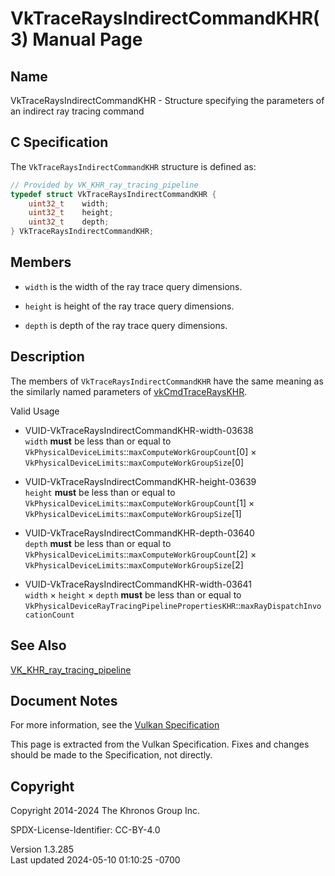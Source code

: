 # VkTraceRaysIndirectCommandKHR(3) Manual Page

## Name

VkTraceRaysIndirectCommandKHR - Structure specifying the parameters of
an indirect ray tracing command



## <a href="#_c_specification" class="anchor"></a>C Specification

The `VkTraceRaysIndirectCommandKHR` structure is defined as:

``` c
// Provided by VK_KHR_ray_tracing_pipeline
typedef struct VkTraceRaysIndirectCommandKHR {
    uint32_t    width;
    uint32_t    height;
    uint32_t    depth;
} VkTraceRaysIndirectCommandKHR;
```

## <a href="#_members" class="anchor"></a>Members

- `width` is the width of the ray trace query dimensions.

- `height` is height of the ray trace query dimensions.

- `depth` is depth of the ray trace query dimensions.

## <a href="#_description" class="anchor"></a>Description

The members of `VkTraceRaysIndirectCommandKHR` have the same meaning as
the similarly named parameters of
[vkCmdTraceRaysKHR](https://registry.khronos.org/vulkan/specs/1.3-extensions/man/html/vkCmdTraceRaysKHR.html).

Valid Usage

- <a href="#VUID-VkTraceRaysIndirectCommandKHR-width-03638"
  id="VUID-VkTraceRaysIndirectCommandKHR-width-03638"></a>
  VUID-VkTraceRaysIndirectCommandKHR-width-03638  
  `width` **must** be less than or equal to
  `VkPhysicalDeviceLimits`::`maxComputeWorkGroupCount`\[0\] ×
  `VkPhysicalDeviceLimits`::`maxComputeWorkGroupSize`\[0\]

- <a href="#VUID-VkTraceRaysIndirectCommandKHR-height-03639"
  id="VUID-VkTraceRaysIndirectCommandKHR-height-03639"></a>
  VUID-VkTraceRaysIndirectCommandKHR-height-03639  
  `height` **must** be less than or equal to
  `VkPhysicalDeviceLimits`::`maxComputeWorkGroupCount`\[1\] ×
  `VkPhysicalDeviceLimits`::`maxComputeWorkGroupSize`\[1\]

- <a href="#VUID-VkTraceRaysIndirectCommandKHR-depth-03640"
  id="VUID-VkTraceRaysIndirectCommandKHR-depth-03640"></a>
  VUID-VkTraceRaysIndirectCommandKHR-depth-03640  
  `depth` **must** be less than or equal to
  `VkPhysicalDeviceLimits`::`maxComputeWorkGroupCount`\[2\] ×
  `VkPhysicalDeviceLimits`::`maxComputeWorkGroupSize`\[2\]

- <a href="#VUID-VkTraceRaysIndirectCommandKHR-width-03641"
  id="VUID-VkTraceRaysIndirectCommandKHR-width-03641"></a>
  VUID-VkTraceRaysIndirectCommandKHR-width-03641  
  `width` × `height` × `depth` **must** be less than or equal to
  `VkPhysicalDeviceRayTracingPipelinePropertiesKHR`::`maxRayDispatchInvocationCount`

## <a href="#_see_also" class="anchor"></a>See Also

[VK_KHR_ray_tracing_pipeline](https://registry.khronos.org/vulkan/specs/1.3-extensions/man/html/VK_KHR_ray_tracing_pipeline.html)

## <a href="#_document_notes" class="anchor"></a>Document Notes

For more information, see the <a
href="https://registry.khronos.org/vulkan/specs/1.3-extensions/html/vkspec.html#VkTraceRaysIndirectCommandKHR"
target="_blank" rel="noopener">Vulkan Specification</a>

This page is extracted from the Vulkan Specification. Fixes and changes
should be made to the Specification, not directly.

## <a href="#_copyright" class="anchor"></a>Copyright

Copyright 2014-2024 The Khronos Group Inc.

SPDX-License-Identifier: CC-BY-4.0

Version 1.3.285  
Last updated 2024-05-10 01:10:25 -0700
